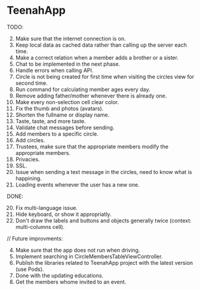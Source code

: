 
TeenahApp
================

TODO:


2. Make sure that the internet connection is on.
3. Keep local data as cached data rather than calling up the server each time.
6. Make a correct relation when a member adds a brother or a sister.
10. Chat to be implemented in the next phase.
13. Handle errors when calling API.
15. Circle is not being created for first time when visiting the circles view for second time.
16. Run command for calculating member ages every day.
22. Remove adding father/mother whenever there is already one.
25. Make every non-selection cell clear color.
27. Fix the thumb and photos (avatars).
30. Shorten the fullname or display name.
32. Taste, taste, and more taste.
33. Validate chat messages before sending.
35. Add members to a specific circle.
36. Add circles.
37. Trustees, make sure that the appropriate members modify the appropriate members.
38. Privacies.
39. SSL.
41. Issue when sending a text message in the circles, need to know what is happining.
42. Loading events whenever the user has a new one.

DONE:

20. Fix multi-language issue.
8. Hide keyboard, or show it appropriatly.
40. Don't draw the labels and buttons and objects generally twice (context: multi-columns cell).

// Future improvments:

4. Make sure that the app does not run when driving.
12. Implement searching in CircleMembersTableViewController.
17. Publish the libraries related to TeenahApp project with the latest version (use Pods).
24. Done with the updating educations.
31. Get the members whome invited to an event.